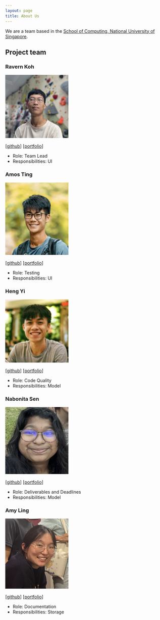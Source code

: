 ```yaml
---
layout: page
title: About Us
---
```


We are a team based in the [School of Computing, National University of Singapore](http://www.comp.nus.edu.sg).

## Project team

### Ravern Koh

<img src="images/ravern.png" width="200px">

[[github](https://github.com/ravern)]
[[portfolio](team/ravern.md)]

* Role: Team Lead
* Responsibilities: UI

### Amos Ting

<img src="images/amosting.png" width="200px">

[[github](http://github.com/amosting)]
[[portfolio](team/amosting.md)]

* Role: Testing
* Responsibilities: UI

### Heng Yi

<img src="images/lheng1.png" width="200px">

[[github](http://github.com/lheng1)] 
[[portfolio](team/lheng1.md)]

* Role: Code Quality
* Responsibilities: Model

### Nabonita Sen

<img src="images/nabonitasen.png" width="200px">

[[github](http://github.com/nabonitasen)]
[[portfolio](team/nabonitasen.md)]

* Role: Deliverables and Deadlines
* Responsibilities: Model

### Amy Ling

<img src="images/ylyma.png" width="200px">

[[github](http://github.com/ylyma)]
[[portfolio](team/ylyma.md)]

* Role: Documentation
* Responsibilities: Storage
